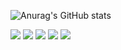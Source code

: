 ![Anurag's GitHub stats](https://github-readme-stats.vercel.app/api?username=Yoshito-4410&show_icons=true&theme=dracula&title_color=fe79c6&text_color=ffb86c)

![](http://github-profile-summary-cards.vercel.app/api/cards/stats?username=Yoshito-4410&theme=dracula)
![](http://github-profile-summary-cards.vercel.app/api/cards/productive-time?username=Yoshito-4410&theme=dracula&utcOffset=9)
![](http://github-profile-summary-cards.vercel.app/api/cards/repos-per-language?username=Yoshito-4410&theme=dracula)
![](http://github-profile-summary-cards.vercel.app/api/cards/most-commit-language?username=Yoshito-4410&theme=dracula)
![](http://github-profile-summary-cards.vercel.app/api/cards/profile-details?username=Yoshito-4410&theme=dracula)
